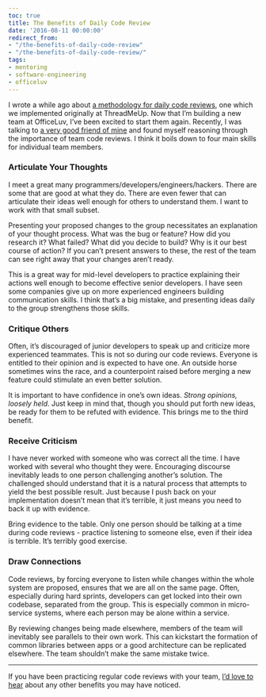 ```yaml
---
toc: true
title: The Benefits of Daily Code Review
date: '2016-08-11 00:00:00'
redirect_from:
- "/the-benefits-of-daily-code-review"
- "/the-benefits-of-daily-code-review/"
tags:
- mentoring
- software-engineering
- officeluv
---
```


I wrote a while ago about [a methodology for daily code reviews]( /2015/04/04/daily-code-reviews/), one which we implemented originally at ThreadMeUp. Now that I’m building a new team at OfficeLuv, I’ve been excited to start them again. Recently, I was talking to [a very good friend of mine](//elenichappen.com) and found myself reasoning through the importance of team code reviews. I think it boils down to four main skills for individual team members.

### Articulate Your Thoughts

I meet a great many programmers/developers/engineers/hackers. There are some that are good at what they do. There are even fewer that can articulate their ideas well enough for others to understand them. I want to work with that small subset.

Presenting your proposed changes to the group necessitates an explanation of your thought process. What was the bug or feature? How did you research it? What failed? What did you decide to build? Why is it our best course of action? If you can’t present answers to these, the rest of the team can see right away that your changes aren’t ready.

This is a great way for mid-level developers to practice explaining their actions well enough to become effective senior developers. I have seen some companies give up on more experienced engineers building communication skills. I think that’s a big mistake, and presenting ideas daily to the group strengthens those skills.

### Critique Others

Often, it’s discouraged of junior developers to speak up and criticize more experienced teammates. This is not so during our code reviews. Everyone is entitled to their opinion and is expected to have one. An outside horse sometimes wins the race, and a counterpoint raised before merging a new feature could stimulate an even better solution.

It is important to have confidence in one’s own ideas. _Strong opinions, loosely held_. Just keep in mind that, though you should put forth new ideas, be ready for them to be refuted with evidence. This brings me to the third benefit.

### Receive Criticism

I have never worked with someone who was correct all the time. I have worked with several who thought they were. Encouraging discourse inevitably leads to one person challenging another’s solution. The challenged should understand that it is a natural process that attempts to yield the best possible result. Just because I push back on your implementation doesn’t mean that it’s terrible, it just means you need to back it up with evidence.

Bring evidence to the table. Only one person should be talking at a time during code reviews - practice listening to someone else, even if their idea is terrible. It’s terribly good exercise.

### Draw Connections

Code reviews, by forcing everyone to listen while changes within the whole system are proposed, ensures that we are all on the same page. Often, especially during hard sprints, developers can get locked into their own codebase, separated from the group. This is especially common in micro-service systems, where each person may be alone within a service.

By reviewing changes being made elsewhere, members of the team will inevitably see parallels to their own work. This can kickstart the formation of common libraries between apps or a good architecture can be replicated elsewhere. The team shouldn’t make the same mistake twice.

* * *

If you have been practicing regular code reviews with your team, [I’d love to hear]( /contact) about any other benefits you may have noticed.

